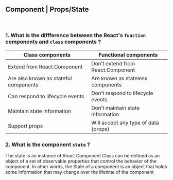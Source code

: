 
## Component | Props/State

<br>

### 1.  What is the diffference between the React's `function` components and `class` components ?      
  | Class components  | Functional components |
| ------------- | ------------- |
| Extend from React.Component | Don’t extend from React.Component |
| Are also known as stateful components | Are known as stateless components |
| Can respond to lifecycle events | Don’t respond to lifecycle events |
| Maintain state information  | Don’t maintain state information  |
| Support props | Will accept any type of data (props)  |

### 2.  What is the component `state` ?
The state is an instance of React Component Class can be defined as an object of a set of observable properties that control the behavior of the component. In other words, the State of a component is an object that holds some information that may change over the lifetime of the component

<br>
